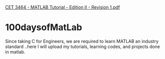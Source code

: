 [CET 3464 - MATLAB Tutorial - Edition II - Revision 1.pdf](https://github.com/eriimango/100daysofMatLab/files/6713715/CET.3464.-.MATLAB.Tutorial.-.Edition.II.-.Revision.1.pdf)
# 100daysofMatLab
Since taking C for Engineers, we are required to learn MATLAB an industry standard ..here I will upload my tutorials, learning codes, and projects done in matlab.
